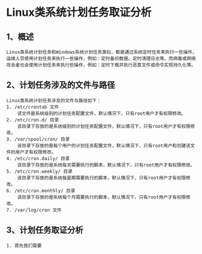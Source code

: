 # Linux类系统计划任务取证分析

## 1、概述
    Linux类系统计划任务和Windows系统计划任务类似，都是通过系统定时任务来执行一些操作，运维人员使用计划任务来执行一些操作，例如：定时备份数据、定时清理日志等。而病毒或网络攻击者也会使用计划任务来执行些操作，例如：定时下载并执行恶意文件或命令实现持久化等。

## 2、计划任务涉及的文件与路径
    Linux类系统计划任务涉及的文件与路径如下：
    1. /etc/crontab 文件
        该文件是系统级别的计划任务配置文件，默认情况下，只有root用户才有权限修改。
    2. /etc/cron.d/ 目录
        该目录下存放的是系统级别的计划任务配置文件，默认情况下，只有root用户才有权限修改。
    3. /var/spool/cron/ 目录
        该目录下存放的是每个用户的计划任务配置文件，默认情况下，只有root用户和创建该文件的用户才有权限修改。
    4. /etc/cron.daily/ 目录
        该目录下存放的是系统每天需要执行的脚本，默认情况下，只有root用户才有权限修改。
    5. /etc/cron.weekly/ 目录
        该目录下存放的是系统每星期需要执行的脚本，默认情况下，只有root用户才有权限修改。
    6. /etc/cron.monthly/ 目录
        该目录下存放的是系统每个月需要执行的脚本，默认情况下，只有root用户才有权限修改。
    7. /var/log/cron 文件

## 3、计划任务取证分析
    1. 首先我们需要